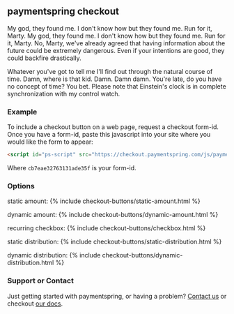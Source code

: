 ## paymentspring checkout

My god, they found me. I don't know how but they found me. Run for it, Marty. My god, they found me. I don't know how but they found me. Run for it, Marty. No, Marty, we've already agreed that having information about the future could be extremely dangerous. Even if your intentions are good, they could backfire drastically.

Whatever you've got to tell me I'll find out through the natural course of time. Damn, where is that kid. Damn. Damn damn. You're late, do you have no concept of time? You bet. Please note that Einstein's clock is in complete synchronization with my control watch.


### Example

To include a checkout button on a web page, request a checkout form-id. Once you have a form-id, paste this javascript into your site where you would like the form to appear:

```markdown
<script id="ps-script" src="https://checkout.paymentspring.com/js/paymentspring.js" formid="cb7eae32763131ade35f"></script>
```
Where `cb7eae32763131ade35f` is your form-id.

### Options

static amount:
{% include checkout-buttons/static-amount.html %}

dynamic amount:
{% include checkout-buttons/dynamic-amount.html %}

recurring checkbox:
{% include checkout-buttons/checkbox.html %}

static distribution:
{% include checkout-buttons/static-distribution.html %}

dynamic distribution:
{% include checkout-buttons/dynamic-distribution.html %}


### Support or Contact

Just getting started with paymentspring, or having a problem? [Contact us](https://paymentspring.com/contact/) or checkout [our docs](https://paymentspring.com/developers/).
